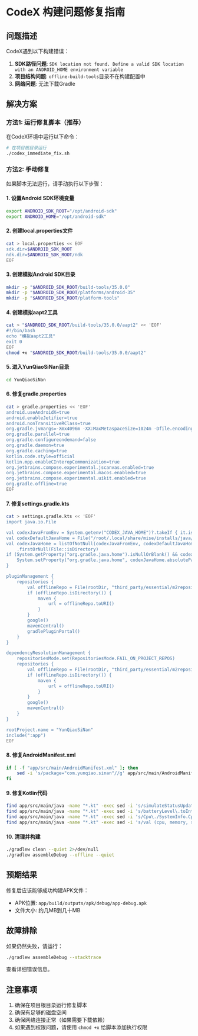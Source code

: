 # CodeX 构建问题修复指南

## 问题描述

CodeX遇到以下构建错误：
1. **SDK路径问题**: `SDK location not found. Define a valid SDK location with an ANDROID_HOME environment variable`
2. **项目结构问题**: `offline-build-tools`目录不在构建配置中
3. **网络问题**: 无法下载Gradle

## 解决方案

### 方法1: 运行修复脚本（推荐）

在CodeX环境中运行以下命令：

```bash
# 在项目根目录运行
./codex_immediate_fix.sh
```

### 方法2: 手动修复

如果脚本无法运行，请手动执行以下步骤：

#### 1. 设置Android SDK环境变量
```bash
export ANDROID_SDK_ROOT="/opt/android-sdk"
export ANDROID_HOME="/opt/android-sdk"
```

#### 2. 创建local.properties文件
```bash
cat > local.properties << EOF
sdk.dir=$ANDROID_SDK_ROOT
ndk.dir=$ANDROID_SDK_ROOT/ndk
EOF
```

#### 3. 创建模拟Android SDK目录
```bash
mkdir -p "$ANDROID_SDK_ROOT/build-tools/35.0.0"
mkdir -p "$ANDROID_SDK_ROOT/platforms/android-35"
mkdir -p "$ANDROID_SDK_ROOT/platform-tools"
```

#### 4. 创建模拟aapt2工具
```bash
cat > "$ANDROID_SDK_ROOT/build-tools/35.0.0/aapt2" << 'EOF'
#!/bin/bash
echo "模拟aapt2工具"
exit 0
EOF
chmod +x "$ANDROID_SDK_ROOT/build-tools/35.0.0/aapt2"
```

#### 5. 进入YunQiaoSiNan目录
```bash
cd YunQiaoSiNan
```

#### 6. 修复gradle.properties
```bash
cat > gradle.properties << 'EOF'
android.useAndroidX=true
android.enableJetifier=true
android.nonTransitiveRClass=true
org.gradle.jvmargs=-Xmx4096m -XX:MaxMetaspaceSize=1024m -Dfile.encoding=UTF-8
org.gradle.parallel=true
org.gradle.configureondemand=false
org.gradle.daemon=true
org.gradle.caching=true
kotlin.code.style=official
kotlin.mpp.enableCInteropCommonization=true
org.jetbrains.compose.experimental.jscanvas.enabled=true
org.jetbrains.compose.experimental.macos.enabled=true
org.jetbrains.compose.experimental.uikit.enabled=true
org.gradle.offline=true
EOF
```

#### 7. 修复settings.gradle.kts
```bash
cat > settings.gradle.kts << 'EOF'
import java.io.File

val codexJavaFromEnv = System.getenv("CODEX_JAVA_HOME")?.takeIf { it.isNotBlank() }?.let(::File)
val codexDefaultJavaHome = File("/root/.local/share/mise/installs/java/21.0.2")
val codexJavaHome = listOfNotNull(codexJavaFromEnv, codexDefaultJavaHome.takeIf(File::isDirectory))
    .firstOrNull(File::isDirectory)
if (System.getProperty("org.gradle.java.home").isNullOrBlank() && codexJavaHome != null) {
    System.setProperty("org.gradle.java.home", codexJavaHome.absolutePath)
}

pluginManagement {
    repositories {
        val offlineRepo = File(rootDir, "third_party/essential/m2repository")
        if (offlineRepo.isDirectory()) {
            maven {
                url = offlineRepo.toURI()
            }
        }
        google()
        mavenCentral()
        gradlePluginPortal()
    }
}

dependencyResolutionManagement {
    repositoriesMode.set(RepositoriesMode.FAIL_ON_PROJECT_REPOS)
    repositories {
        val offlineRepo = File(rootDir, "third_party/essential/m2repository")
        if (offlineRepo.isDirectory()) {
            maven {
                url = offlineRepo.toURI()
            }
        }
        google()
        mavenCentral()
    }
}

rootProject.name = "YunQiaoSiNan"
include(":app")
EOF
```

#### 8. 修复AndroidManifest.xml
```bash
if [ -f "app/src/main/AndroidManifest.xml" ]; then
    sed -i 's/package="com.yunqiao.sinan"//g' app/src/main/AndroidManifest.xml
fi
```

#### 9. 修复Kotlin代码
```bash
find app/src/main/java -name "*.kt" -exec sed -i 's/simulateStatusUpdate()/\/\/ simulateStatusUpdate() - 临时注释/g' {} \;
find app/src/main/java -name "*.kt" -exec sed -i 's/batteryLevel\.toInt()/batteryLevel.value.toInt()/g' {} \;
find app/src/main/java -name "*.kt" -exec sed -i 's/Cpu\./SystemInfo.Cpu./g' {} \;
find app/src/main/java -name "*.kt" -exec sed -i 's/val (cpu, memory, storage) = systemInfo/val (cpu, memory, storage) = systemInfo.toList()/g' {} \;
```

#### 10. 清理并构建
```bash
./gradlew clean --quiet 2>/dev/null
./gradlew assembleDebug --offline --quiet
```

## 预期结果

修复后应该能够成功构建APK文件：
- APK位置: `app/build/outputs/apk/debug/app-debug.apk`
- 文件大小: 约几MB到几十MB

## 故障排除

如果仍然失败，请运行：
```bash
./gradlew assembleDebug --stacktrace
```

查看详细错误信息。

## 注意事项

1. 确保在项目根目录运行修复脚本
2. 确保有足够的磁盘空间
3. 确保网络连接正常（如果需要下载依赖）
4. 如果遇到权限问题，请使用 `chmod +x` 给脚本添加执行权限
